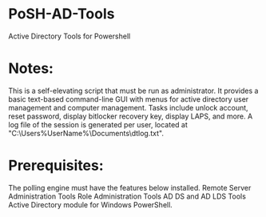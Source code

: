 # PoSH-AD-Tools
Active Directory Tools for Powershell

# Notes:
This is a self-elevating script that must be run as administrator. It provides a basic text-based command-line GUI with menus for active directory user management and computer management. Tasks include unlock account, reset password, display bitlocker recovery key, display LAPS, and more. A log file of the session is generated per user, located at "C:\Users\%UserName%\Documents\dtlog.txt".
 
# Prerequisites:
The polling engine must have the features below installed.
Remote Server Administration Tools
Role Administration Tools
AD DS and AD LDS Tools
Active Directory module for Windows PowerShell.
